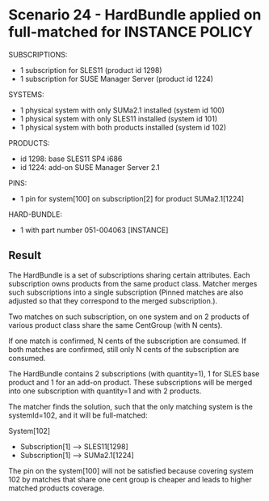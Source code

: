 Scenario 24 - HardBundle applied on full-matched for INSTANCE POLICY
====================================================================

SUBSCRIPTIONS:
- 1 subscription for SLES11 (product id 1298)
- 1 subscription for SUSE Manager Server (product id 1224)

SYSTEMS:
- 1 physical system with only SUMa2.1 installed (system id 100)
- 1 physical system with only SLES11 installed (system id 101)
- 1 physical system with both products installed (system id 102)

PRODUCTS:
- id 1298: base SLES11 SP4 i686
- id 1224: add-on SUSE Manager Server 2.1

PINS:
- 1 pin for system[100] on subscription[2] for product SUMa2.1[1224]

HARD-BUNDLE:
- 1 with part number 051-004063 [INSTANCE]


Result
------
The HardBundle is a set of subscriptions sharing certain attributes. Each
subscription owns products from the same product class. Matcher merges such
subscriptions into a single subscription (Pinned matches are also adjusted so
that they correspond to the merged subscription.).

Two matches on such subscription, on one system and on 2 products of various product class
share the same CentGroup (with N cents).

If one match is confirmed, N cents of the subscription are consumed.
If both matches are confirmed, still only N cents of the subscription are consumed.

The HardBundle contains 2 subscriptions (with quantity=1), 1 for SLES base
product and 1 for an add-on product. These subscriptions will be merged into
one subscription with quantity=1 and with 2 products.

The matcher finds the solution, such that the only matching system is the
systemId=102, and it will be full-matched:

System[102]
 - Subscription[1] --> SLES11[1298]
 - Subscription[1] --> SUMa2.1[1224]

The pin on the system[100] will not be satisfied because covering system 102 by matches that
share one cent group is cheaper and leads to higher matched products coverage.
